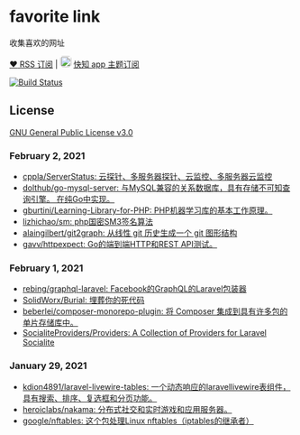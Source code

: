 # favorite link

收集喜欢的网址

[:heart: RSS 订阅](https://rsshub.app/github/file/guanguans/favorite-link/master/README.md) | <img src="https://kz.sync163.com/static/img/logo.f071e0ef.png" width="20" style="width: 20px;height: 20px;border-radius: 5px;"> [快知 app 主题订阅](https://kz.sync163.com/web/topic/vqNzr2P81R6Yk?uid=zVQMRKgkGRP0A)

[![Build Status](https://travis-ci.org/guanguans/favorite-link.svg?branch=master)](https://travis-ci.org/guanguans/favorite-link)

## License
[GNU General Public License v3.0](LICENSE)



### February 2, 2021 
- [cppla/ServerStatus: 云探针、多服务器探针、云监控、多服务器云监控](https://github.com/cppla/ServerStatus) 
- [dolthub/go-mysql-server: 与MySQL兼容的关系数据库，具有存储不可知查询引擎。 在纯Go中实现。](https://github.com/dolthub/go-mysql-server) 
- [gburtini/Learning-Library-for-PHP: PHP机器学习库的基本工作原理。](https://github.com/gburtini/Learning-Library-for-PHP) 
- [lizhichao/sm: php国密SM3签名算法](https://github.com/lizhichao/sm) 
- [alaingilbert/git2graph: 从线性 git 历史生成一个 git 图形结构](https://github.com/alaingilbert/git2graph) 
- [gavv/httpexpect: Go的端到端HTTP和REST API测试。](https://github.com/gavv/httpexpect) 
### February 1, 2021 
- [rebing/graphql-laravel: Facebook的GraphQL的Laravel包装器](https://github.com/rebing/graphql-laravel) 
- [SolidWorx/Burial: 埋葬你的死代码](https://github.com/SolidWorx/Burial) 
- [beberlei/composer-monorepo-plugin: 将 Composer 集成到具有许多包的单片存储库中。](https://github.com/beberlei/composer-monorepo-plugin) 
- [SocialiteProviders/Providers: A Collection of Providers for Laravel Socialite](https://github.com/SocialiteProviders/Providers) 
### January 29, 2021 
- [kdion4891/laravel-livewire-tables: 一个动态响应的laravellivewire表组件，具有搜索、排序、复选框和分页功能。](https://github.com/kdion4891/laravel-livewire-tables) 
- [heroiclabs/nakama: 分布式社交和实时游戏和应用服务器。](https://github.com/heroiclabs/nakama) 
- [google/nftables: 这个包处理Linux nftables（iptables的继承者）](https://github.com/google/nftables) 
